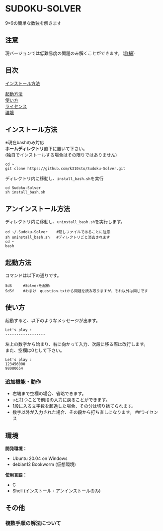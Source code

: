 # SUDOKU-SOLVER
9×9の簡単な数独を解きます

## 注意
現バージョンでは低難易度の問題のみ解くことができます。（[詳細](./README.md###複数手順の解法について)）<br>

## 目次
[インストール方法](./README.md##インストール方法)<br>

[起動方法](./README.md##起動方法)<br>
[使い方](./README.md##使い方)<br>
[ライセンス](./README.md##ライセンス)<br>
[環境](./README.md##環境)<br>


## インストール方法
※現在bashのみ対応<br>
**ホームディレクトリ**直下に置いて下さい。<br>
(独自でインストールする場合はその限りではありません)
```
cd ~
git clone https://github.com/k310sto/Sudoku-Solver.git
```
ディレクトリ内に移動し、`install_bash.sh`を実行<br>
```
cd Sudoku-Solver
sh install_bash.sh
```
## アンインストール方法
ディレクトリ内に移動し、`uninstall_bash.sh`を実行します。<br>
```
cd ~/.Sudoku-Solver    #隠しファイルであることに注意
sh uninstall_bash.sh   #ディレクトリごと消去されます
cd ~
bash
```
## 起動方法
コマンドは以下の通りです。
```
SdS     #Solverを起動
SdSf    #おまけ　question.txtから問題を読み取りますが、それ以外は同じです
```
## 使い方
起動すると、以下のようなメッセージが出ます。<br>
```
Let's play :
------------------
```
左上の数字から始まり、右に向かって入力、次段に移る際は改行します。<br>また、空欄は0として下さい。
```
Let's play :
123456000
98080654
```
### 追加機能・動作
- 右端まで空欄の場合、省略できます。
- `u`と打つことで前段の入力に戻ることができます。
- 1段に入る文字数を超過した場合、その分は切り捨てられます。
- 数字以外が入力された場合、その段から打ち直しになります。
##ライセンス

## 環境
**開発環境：**
- Ubuntu 20.04 on Windows
- debian12 Bookworm (仮想環境)

**使用言語：**
- C
- Shell (インストール・アンインストールのみ)

## その他
### 複数手順の解法について





